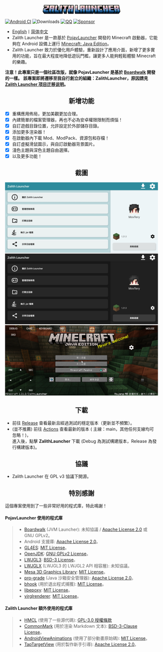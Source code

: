 <div align="center">
    <img width="256" src="ZalithLauncher/src/main/res/drawable/app_name_title.png"></img>
</div>

[![Android CI](https://github.com/MovTery/ZalithLauncher/actions/workflows/android.yml/badge.svg)](https://github.com/MovTery/ZalithLauncher/actions/workflows/android.yml)
![Downloads](https://img.shields.io/github/downloads/MovTery/ZalithLauncher/total)
[![QQ](https://img.shields.io/badge/QQ-blue)](https://qm.qq.com/q/2MVxS0B29y)
[![Sponsor](https://img.shields.io/badge/sponsor-30363D?logo=GitHub-Sponsors)](https://afdian.com/a/MovTery)

- <a href="/README.md">English</a>丨<a href="/README_ZH_CN.md">简体中文</a>
- Zalith Launcher 是一款基於 [PojavLauncher](https://github.com/PojavLauncherTeam/PojavLauncher) 開發的 Minecraft 啟動器，它能夠在 Android 設備上運行 [Minecraft: Java Edition](https://www.minecraft.net/)。
- Zalith Launcher 致力於優化用戶體驗，重新設計了應用介面，新增了更多實用的功能，旨在最大程度地降低遊玩門檻，讓更多人能夠輕鬆體驗 Minecraft 的樂趣。

**注意！此專案只是一個社區改版，就像 PojavLauncher 是基於 [Boardwalk](https://github.com/zhuowei/Boardwalk) 開發的一樣。**
**該專案即將遷移至我自行創立的組織：ZalithLauncher，原因請見[Zalith Launcher 项目迁移说明](https://github.com/ZalithLauncher/About/blob/main/notice/migrate_zh_cn.md)。**

<h2 align="center">新增功能</h2>

- [x] 重構應用佈局，更加美觀更加合理。
- [x] 內建簡單的檔案管理器，再也不必為安卓權限限制而煩惱！
- [x] 自訂遊戲目錄位置，允許設定於外部儲存目錄。
- [x] 添加更多渲染器！
- [x] 在啟動器內下載 Mod、ModPack、資源包和存檔！
- [x] 自訂虛擬滑鼠圖示，與自訂啟動器背景圖片。
- [x] 淺色主題與深色主題自由選擇。
- [x] 以及更多功能！

<h2 align="center">截圖</h2>

![Screenshot1](/.github/images/Screenshot_Launcher_Light_ZH_TW.jpg)
![Screenshot2](/.github/images/Screenshot_Launcher_Dark_ZH_TW.jpg)
![Screenshot3](/.github/images/Screenshot_Game_ZH_TW.jpg)

<h2 align="center">下載</h2>

- 前往 [Release](https://github.com/MovTery/ZalithLauncher/releases) 查看最新且經過測試的穩定版本（更新並不頻繁）。
- (並不推薦) 前往 [Actions](https://github.com/MovTery/ZalithLauncher/actions) 查看最新的版本 ( 主線：main，其他任何支線均可忽略！)，  
  進入後，點擊 **ZalithLauncher** 下載 (Debug 為測試構建版本，Release 為發行構建版本)。

<h2 align="center">協議</h2>

- Zalith Launcher 在 GPL v3 協議下開源。

<h2 align="center">特別感謝</h2>

這個專案使用到了一些非常好用的程式庫，特此鳴謝！

#### PojavLauncher 使用的程式庫

>- [Boardwalk](https://github.com/zhuowei/Boardwalk) (JVM Launcher): 未知協議 / [Apache License 2.0](https://github.com/zhuowei/Boardwalk/blob/master/LICENSE) 或 GNU GPLv2。
>- Android 支援庫: [Apache License 2.0](https://android.googlesource.com/platform/prebuilts/maven_repo/android/+/master/NOTICE.txt)。
>- [GL4ES](https://github.com/PojavLauncherTeam/gl4es): [MIT License](https://github.com/ptitSeb/gl4es/blob/master/LICENSE)。
>- [OpenJDK](https://github.com/PojavLauncherTeam/openjdk-multiarch-jdk8u): [GNU GPLv2 License](https://openjdk.java.net/legal/gplv2+ce.html)。
>- [LWJGL3](https://github.com/PojavLauncherTeam/lwjgl3): [BSD-3 License](https://github.com/LWJGL/lwjgl3/blob/master/LICENSE.md)。
>- [LWJGLX](https://github.com/PojavLauncherTeam/lwjglx) (LWJGL3 的 LWJGL2 API 相容層): 未知協議。
>- [Mesa 3D Graphics Library](https://gitlab.freedesktop.org/mesa/mesa): [MIT License](https://docs.mesa3d.org/license.html)。
>- [pro-grade](https://github.com/pro-grade/pro-grade) (Java 沙箱安全管理器): [Apache License 2.0](https://github.com/pro-grade/pro-grade/blob/master/LICENSE.txt)。
>- [bhook](https://github.com/bytedance/bhook) (用於退出程式捕獲): [MIT License](https://github.com/bytedance/bhook/blob/main/LICENSE)。
>- [libepoxy](https://github.com/anholt/libepoxy): [MIT License](https://github.com/anholt/libepoxy/blob/master/COPYING)。
>- [virglrenderer](https://github.com/PojavLauncherTeam/virglrenderer): [MIT License](https://gitlab.freedesktop.org/virgl/virglrenderer/-/blob/master/COPYING)。

#### Zalith Launcher 額外使用的程式庫

>- [HMCL](https://github.com/HMCL-dev/HMCL) (使用了一些源代碼): [GPL-3.0 授權條款](https://github.com/HMCL-dev/HMCL/blob/main/LICENSE)
>- [CommonMark](https://github.com/thephpleague/commonmark) (用於渲染 Markdown 文本): [BSD-3-Clause License](https://github.com/thephpleague/commonmark/blob/2.5/LICENSE)。
>- [AndroidViewAnimations](https://github.com/daimajia/AndroidViewAnimations) (使用了部分動畫原始碼): [MIT License](https://github.com/daimajia/AndroidViewAnimations/blob/master/License)。
>- [TapTargetView](https://github.com/KeepSafe/TapTargetView) (用於製作新手引導): [Apache License 2.0](https://github.com/KeepSafe/TapTargetView/blob/master/LICENSE)。
